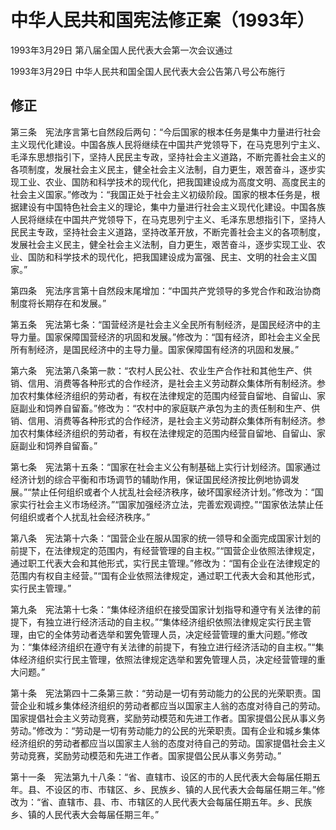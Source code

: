 # 中华人民共和国宪法修正案（1993年）

1993年3月29日 第八届全国人民代表大会第一次会议通过

1993年3月29日 中华人民共和国全国人民代表大会公告第八号公布施行

<!-- INFO END -->

## 修正

第三条　宪法序言第七自然段后两句：“今后国家的根本任务是集中力量进行社会主义现代化建设。中国各族人民将继续在中国共产党领导下，在马克思列宁主义、毛泽东思想指引下，坚持人民民主专政，坚持社会主义道路，不断完善社会主义的各项制度，发展社会主义民主，健全社会主义法制，自力更生，艰苦奋斗，逐步实现工业、农业、国防和科学技术的现代化，把我国建设成为高度文明、高度民主的社会主义国家。”修改为：“我国正处于社会主义初级阶段。国家的根本任务是，根据建设有中国特色社会主义的理论，集中力量进行社会主义现代化建设。中国各族人民将继续在中国共产党领导下，在马克思列宁主义、毛泽东思想指引下，坚持人民民主专政，坚持社会主义道路，坚持改革开放，不断完善社会主义的各项制度，发展社会主义民主，健全社会主义法制，自力更生，艰苦奋斗，逐步实现工业、农业、国防和科学技术的现代化，把我国建设成为富强、民主、文明的社会主义国家。”

第四条　宪法序言第十自然段末尾增加：“中国共产党领导的多党合作和政治协商制度将长期存在和发展。”

第五条　宪法第七条：“国营经济是社会主义全民所有制经济，是国民经济中的主导力量。国家保障国营经济的巩固和发展。”修改为：“国有经济，即社会主义全民所有制经济，是国民经济中的主导力量。国家保障国有经济的巩固和发展。”

第六条　宪法第八条第一款：“农村人民公社、农业生产合作社和其他生产、供销、信用、消费等各种形式的合作经济，是社会主义劳动群众集体所有制经济。参加农村集体经济组织的劳动者，有权在法律规定的范围内经营自留地、自留山、家庭副业和饲养自留畜。”修改为：“农村中的家庭联产承包为主的责任制和生产、供销、信用、消费等各种形式的合作经济，是社会主义劳动群众集体所有制经济。参加农村集体经济组织的劳动者，有权在法律规定的范围内经营自留地、自留山、家庭副业和饲养自留畜。”

第七条　宪法第十五条：“国家在社会主义公有制基础上实行计划经济。国家通过经济计划的综合平衡和市场调节的辅助作用，保证国民经济按比例地协调发展。”“禁止任何组织或者个人扰乱社会经济秩序，破坏国家经济计划。”修改为：“国家实行社会主义市场经济。”“国家加强经济立法，完善宏观调控。”“国家依法禁止任何组织或者个人扰乱社会经济秩序。”

第八条　宪法第十六条：“国营企业在服从国家的统一领导和全面完成国家计划的前提下，在法律规定的范围内，有经营管理的自主权。”“国营企业依照法律规定，通过职工代表大会和其他形式，实行民主管理。”修改为：“国有企业在法律规定的范围内有权自主经营。”“国有企业依照法律规定，通过职工代表大会和其他形式，实行民主管理。”

第九条　宪法第十七条：“集体经济组织在接受国家计划指导和遵守有关法律的前提下，有独立进行经济活动的自主权。”“集体经济组织依照法律规定实行民主管理，由它的全体劳动者选举和罢免管理人员，决定经营管理的重大问题。”修改为：“集体经济组织在遵守有关法律的前提下，有独立进行经济活动的自主权。”“集体经济组织实行民主管理，依照法律规定选举和罢免管理人员，决定经营管理的重大问题。”

第十条　宪法第四十二条第三款：“劳动是一切有劳动能力的公民的光荣职责。国营企业和城乡集体经济组织的劳动者都应当以国家主人翁的态度对待自己的劳动。国家提倡社会主义劳动竞赛，奖励劳动模范和先进工作者。国家提倡公民从事义务劳动。”修改为：“劳动是一切有劳动能力的公民的光荣职责。国有企业和城乡集体经济组织的劳动者都应当以国家主人翁的态度对待自己的劳动。国家提倡社会主义劳动竞赛，奖励劳动模范和先进工作者。国家提倡公民从事义务劳动。”

第十一条　宪法第九十八条：“省、直辖市、设区的市的人民代表大会每届任期五年。县、不设区的市、市辖区、乡、民族乡、镇的人民代表大会每届任期三年。”修改为：“省、直辖市、县、市、市辖区的人民代表大会每届任期五年。乡、民族乡、镇的人民代表大会每届任期三年。”
